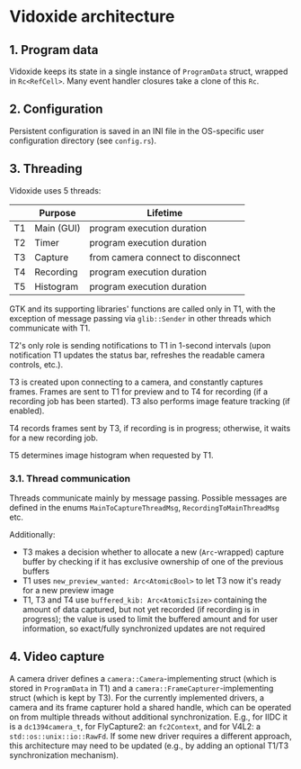 # Vidoxide architecture


## 1. Program data

Vidoxide keeps its state in a single instance of `ProgramData` struct, wrapped in `Rc<RefCell>`. Many event handler closures take a clone of this `Rc`.


## 2. Configuration

Persistent configuration is saved in an INI file in the OS-specific user configuration directory (see `config.rs`).


## 3. Threading

Vidoxide uses 5 threads:

|  | Purpose    | Lifetime                          |
|--|------------|-----------------------------------|
|T1| Main (GUI) | program execution duration        |
|T2| Timer      | program execution duration        |
|T3| Capture    | from camera connect to disconnect |
|T4| Recording  | program execution duration        |
|T5| Histogram  | program execution duration        |


GTK and its supporting libraries' functions are called only in T1, with the exception of message passing via `glib::Sender` in other threads which communicate with T1.

T2's only role is sending notifications to T1 in 1-second intervals (upon notification T1 updates the status bar, refreshes the readable camera controls, etc.).

T3 is created upon connecting to a camera, and constantly captures frames. Frames are sent to T1 for preview and to T4 for recording (if a recording job has been started). T3 also performs image feature tracking (if enabled).

T4 records frames sent by T3, if recording is in progress; otherwise, it waits for a new recording job.

T5 determines image histogram when requested by T1.


### 3.1. Thread communication

Threads communicate mainly by message passing. Possible messages are defined in the enums `MainToCaptureThreadMsg`, `RecordingToMainThreadMsg` etc.

Additionally:
  - T3 makes a decision whether to allocate a new (`Arc`-wrapped) capture buffer by checking if it has exclusive ownership of one of the previous buffers
  - T1 uses `new_preview_wanted: Arc<AtomicBool>` to let T3 now it's ready for a new preview image
  - T1, T3 and T4 use `buffered_kib: Arc<AtomicIsize>` containing the amount of data captured, but not yet recorded (if recording is in progress); the value is used to limit the buffered amount and for user information, so exact/fully synchronized updates are not required


## 4. Video capture

A camera driver defines a `camera::Camera`-implementing struct (which is stored in `ProgramData` in T1) and a `camera::FrameCapturer`-implementing struct (which is kept by T3). For the currently implemented drivers, a camera and its frame capturer hold a shared handle, which can be operated on from multiple threads without additional synchronization. E.g., for IIDC it is a `dc1394camera_t`, for FlyCapture2: an `fc2Context`, and for V4L2: a `std::os::unix::io::RawFd`. If some new driver requires a different approach, this architecture may need to be updated (e.g., by adding an optional T1/T3 synchronization mechanism).